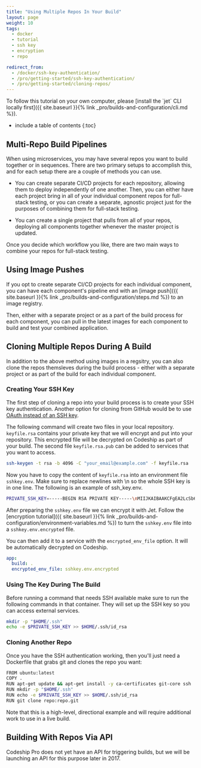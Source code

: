 ```yaml
---
title: "Using Multiple Repos In Your Build"
layout: page
weight: 10
tags:
  - docker
  - tutorial
  - ssh key
  - encryption
  - repo

redirect_from:
  - /docker/ssh-key-authentication/
  - /pro/getting-started/ssh-key-authentication/
  - /pro/getting-started/cloning-repos/
---
```


<div class="info-block">
To follow this tutorial on your own computer, please [install the `jet` CLI locally first]({{ site.baseurl }}{% link _pro/builds-and-configuration/cli.md %}).
</div>

* include a table of contents
{:toc}

## Multi-Repo Build Pipelines

When using microservices, you may have several repos you want to build together or in sequences. There are two primary setups to accomplish this, and for each setup there are a couple of methods you can use.

- You can create separate CI/CD projects for each repository, allowing them to deploy independently of one another. Then, you can either have each project bring in all of your individual component repos for full-stack testing, or you can create a separate, agnostic project just for the purposes of combining them for full-stack testing.

- You can create a single project that pulls from all of your repos, deploying all components together whenever the master project is updated.

Once you decide which workflow you like, there are two main ways to combine your repos for full-stack  testing.

## Using Image Pushes

If you opt to create separate CI/CD projects for each individual component, you can have each component's pipeline end with an [image push]({{ site.baseurl }}{% link _pro/builds-and-configuration/steps.md %}) to an image registry.

Then, either with a separate project or as a part of the build process for each component, you can pull in the latest images for each component to build and test your combined application.

## Cloning Multiple Repos During A Build

In addition to the above method using images in a regsitry, you can also clone the repos themsleves during the build process - either with a separate project or as part of the build for each individual component.

### Creating Your SSH Key

The first step of cloning a repo into your build process is to create your SSH key authentication. Another option for cloning from GitHub would be to use [OAuth instead of an SSH key](https://github.com/blog/1270-easier-builds-and-deployments-using-git-over-https-and-oauth).

The following command will create two files in your local repository. `keyfile.rsa` contains your private key that we will encrypt and put into your repository. This encrypted file will be decrypted on Codeship as part of your build. The second file `keyfile.rsa.pub` can be added to services that you want to access.

```bash
ssh-keygen -t rsa -b 4096 -C "your_email@example.com" -f keyfile.rsa
```

Now you have to copy the content of `keyfile.rsa` into an environment file `sshkey.env`. Make sure to replace newlines with \n so the whole SSH key is in one line. The following is an example of ssh_key.env.

```bash
PRIVATE_SSH_KEY=-----BEGIN RSA PRIVATE KEY-----\nMIIJKAIBAAKCFgEA2LcSb6INQUVZZ0iZJYYkc8dMHLLqrmtIrzZ...
```

After preparing the `sshkey.env` file we can encrypt it with Jet. Follow the [encryption tutorial]({{ site.baseurl }}{% link _pro/builds-and-configuration/environment-variables.md %}) to turn the `sshkey.env` file into a `sshkey.env.encrypted` file.

You can then add it to a service with the `encrypted_env_file` option. It will be automatically decrypted on Codeship.

```yaml
app:
  build: .
  encrypted_env_file: sshkey.env.encrypted
```

### Using The Key During The Build

Before running a command that needs SSH available make sure to run the following commands in that container. They will set up the SSH key so you can access external services.

```bash
mkdir -p "$HOME/.ssh"
echo -e $PRIVATE_SSH_KEY >> $HOME/.ssh/id_rsa
```

### Cloning Another Repo

Once you have the SSH authentication working, then you'll just need a Dockerfile that grabs git and clones the repo you want:

```bash
FROM ubuntu:latest
COPY .
RUN apt-get update && apt-get install -y ca-certificates git-core ssh
RUN mkdir -p "$HOME/.ssh"
RUN echo -e $PRIVATE_SSH_KEY >> $HOME/.ssh/id_rsa
RUN git clone repo:repo.git
```

Note that this is a high-level, directional example and will require additional work to use in a live build.

## Building With Repos Via API

Codeship Pro does not yet have an API for triggering builds, but we will be launching an API for this purpose later in 2017.
